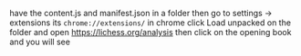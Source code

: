 have the content.js and manifest.json in a folder then go to settings -> extensions
its 
```chrome://extensions/```
in chrome
click Load unpacked on the folder and open https://lichess.org/analysis 
then click on the opening book and you will see
